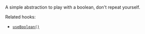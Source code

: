 A simple abstraction to play with a boolean, don't repeat yourself.

Related hooks:

- [`useBoolean()`](/react-hook/use-boolean)
